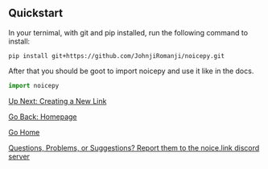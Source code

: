 ## Quickstart

In your ternimal, with git and pip installed, run the following command to install: 
```
pip install git+https://github.com/JohnjiRomanji/noicepy.git
```

After that you should be goot to import noicepy and use it like in the docs. 
```py
import noicepy
```

[Up Next: Creating a New Link](https://johnjiromanji.github.io/noicepy/create)

[Go Back: Homepage](https://johnjiromanji.github.io/noicepy)

[Go Home](https://johnjiromanji.github.io/noicepy)

[Questions, Problems, or Suggestions? Report them to the noice.link discord server](https://discord.com/invite/879kJMUgGP)
